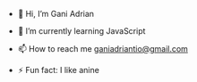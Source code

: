 - 👋 Hi, I’m Gani Adrian
<!-- - 👀 I’m interested in ... -->
- 🌱 I’m currently learning JavaScript
<!-- - 💞️ I’m looking to collaborate on ... -->
- 📫 How to reach me ganiadriantio@gmail.com
<!-- - 😄 Pronouns: ... -->
- ⚡ Fun fact: I like anine

<!---
Nijika21/Nijika21 is a ✨ special ✨ repository because its `README.md` (this file) appears on your GitHub profile.
You can click the Preview link to take a look at your changes.
--->
